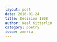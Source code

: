 ```yaml
---
layout: post 
date: 2016-01-24
title: Decision 1808
author: Neal Kitterlin
category: poetry
issue: ameria
---
```

